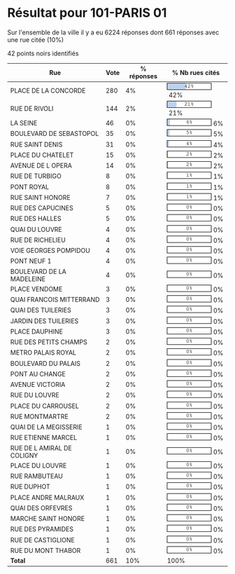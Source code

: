 # Résultat pour 101-PARIS 01

Sur l'ensemble de la ville il y a eu 6224 réponses dont 661 réponses avec une rue citée (10%)

42 points noirs identifiés

| Rue | Vote | % réponses | % Nb rues cités|
|-----|------|------------|----------------|
| PLACE DE LA CONCORDE | 280 | 4% | <img src="../../img/bar_42.gif" />&nbsp;42%|
| RUE DE RIVOLI | 144 | 2% | <img src="../../img/bar_21.gif" />&nbsp;21%|
| LA SEINE | 46 | 0% | <img src="../../img/bar_6.gif" />&nbsp;6%|
| BOULEVARD DE SEBASTOPOL | 35 | 0% | <img src="../../img/bar_5.gif" />&nbsp;5%|
| RUE SAINT DENIS | 31 | 0% | <img src="../../img/bar_4.gif" />&nbsp;4%|
| PLACE DU CHATELET | 15 | 0% | <img src="../../img/bar_2.gif" />&nbsp;2%|
| AVENUE DE L OPERA | 14 | 0% | <img src="../../img/bar_2.gif" />&nbsp;2%|
| RUE DE TURBIGO | 8 | 0% | <img src="../../img/bar_1.gif" />&nbsp;1%|
| PONT ROYAL | 8 | 0% | <img src="../../img/bar_1.gif" />&nbsp;1%|
| RUE SAINT HONORE | 7 | 0% | <img src="../../img/bar_1.gif" />&nbsp;1%|
| RUE DES CAPUCINES | 5 | 0% | <img src="../../img/bar_0.gif" />&nbsp;0%|
| RUE DES HALLES | 5 | 0% | <img src="../../img/bar_0.gif" />&nbsp;0%|
| QUAI DU LOUVRE | 4 | 0% | <img src="../../img/bar_0.gif" />&nbsp;0%|
| RUE DE RICHELIEU | 4 | 0% | <img src="../../img/bar_0.gif" />&nbsp;0%|
| VOIE GEORGES POMPIDOU | 4 | 0% | <img src="../../img/bar_0.gif" />&nbsp;0%|
| PONT NEUF 1 | 4 | 0% | <img src="../../img/bar_0.gif" />&nbsp;0%|
| BOULEVARD DE LA MADELEINE | 4 | 0% | <img src="../../img/bar_0.gif" />&nbsp;0%|
| PLACE VENDOME | 3 | 0% | <img src="../../img/bar_0.gif" />&nbsp;0%|
| QUAI FRANCOIS MITTERRAND | 3 | 0% | <img src="../../img/bar_0.gif" />&nbsp;0%|
| QUAI DES TUILERIES | 3 | 0% | <img src="../../img/bar_0.gif" />&nbsp;0%|
| JARDIN DES TUILERIES | 3 | 0% | <img src="../../img/bar_0.gif" />&nbsp;0%|
| PLACE DAUPHINE | 3 | 0% | <img src="../../img/bar_0.gif" />&nbsp;0%|
| RUE DES PETITS CHAMPS | 2 | 0% | <img src="../../img/bar_0.gif" />&nbsp;0%|
| METRO PALAIS ROYAL | 2 | 0% | <img src="../../img/bar_0.gif" />&nbsp;0%|
| BOULEVARD DU PALAIS | 2 | 0% | <img src="../../img/bar_0.gif" />&nbsp;0%|
| PONT AU CHANGE | 2 | 0% | <img src="../../img/bar_0.gif" />&nbsp;0%|
| AVENUE VICTORIA | 2 | 0% | <img src="../../img/bar_0.gif" />&nbsp;0%|
| RUE DU LOUVRE | 2 | 0% | <img src="../../img/bar_0.gif" />&nbsp;0%|
| PLACE DU CARROUSEL | 2 | 0% | <img src="../../img/bar_0.gif" />&nbsp;0%|
| RUE MONTMARTRE | 2 | 0% | <img src="../../img/bar_0.gif" />&nbsp;0%|
| QUAI DE LA MEGISSERIE | 1 | 0% | <img src="../../img/bar_0.gif" />&nbsp;0%|
| RUE ETIENNE MARCEL | 1 | 0% | <img src="../../img/bar_0.gif" />&nbsp;0%|
| RUE DE L AMIRAL DE COLIGNY | 1 | 0% | <img src="../../img/bar_0.gif" />&nbsp;0%|
| PLACE DU LOUVRE | 1 | 0% | <img src="../../img/bar_0.gif" />&nbsp;0%|
| RUE RAMBUTEAU | 1 | 0% | <img src="../../img/bar_0.gif" />&nbsp;0%|
| RUE DUPHOT | 1 | 0% | <img src="../../img/bar_0.gif" />&nbsp;0%|
| PLACE ANDRE MALRAUX | 1 | 0% | <img src="../../img/bar_0.gif" />&nbsp;0%|
| QUAI DES ORFEVRES | 1 | 0% | <img src="../../img/bar_0.gif" />&nbsp;0%|
| MARCHE SAINT HONORE | 1 | 0% | <img src="../../img/bar_0.gif" />&nbsp;0%|
| RUE DES PYRAMIDES | 1 | 0% | <img src="../../img/bar_0.gif" />&nbsp;0%|
| RUE DE CASTIGLIONE | 1 | 0% | <img src="../../img/bar_0.gif" />&nbsp;0%|
| RUE DU MONT THABOR | 1 | 0% | <img src="../../img/bar_0.gif" />&nbsp;0%|
| **Total** | 661 | 10% | 100%|

